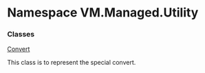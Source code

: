 # Namespace VM.Managed.Utility

### Classes

 [Convert](VM.Managed.Utility.Convert.md)

This class is to represent the special convert.


